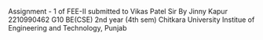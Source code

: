 Assignment - 1 of FEE-II 
submitted to Vikas Patel Sir 
By Jinny Kapur
2210990462
G10
BE(CSE) 2nd year (4th sem)
Chitkara University Institue of Engineering and Technology, Punjab
